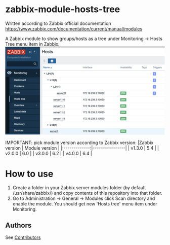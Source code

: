 # zabbix-module-hosts-tree
Written according to Zabbix official documentation [<https://www.zabbix.com/documentation/current/manual/modules>](https://www.zabbix.com/documentation/current/en/devel/modules/file_structure)

A Zabbix module to show groups/hosts as a tree under Monitoring -> Hosts Tree menu item in Zabbix.
![screenshot](screenshots/zabbix-module-hosts-tree-1.png)

IMPORTANT: pick module version according to Zabbix version:
|Zabbix version | Module version |
|:-------------:|----------------|
|    v1.3.0     |     5.4        |
|    v2.0.0     |     6.0        |
|    v3.0.0     |     6.2        |
|    v4.0.0     |     6.4        |

# How to use
1) Create a folder in your Zabbix server modules folder (by default /usr/share/zabbix/) and copy contents of this repository into that folder.
2) Go to Administration -> General -> Modules click Scan directory and enable the module. You should get new 'Hosts tree' menu item under Monitoring.

## Authors
See [Contributors](https://github.com/BGmot/zabbix-module-hosts-tree/graphs/contributors)
